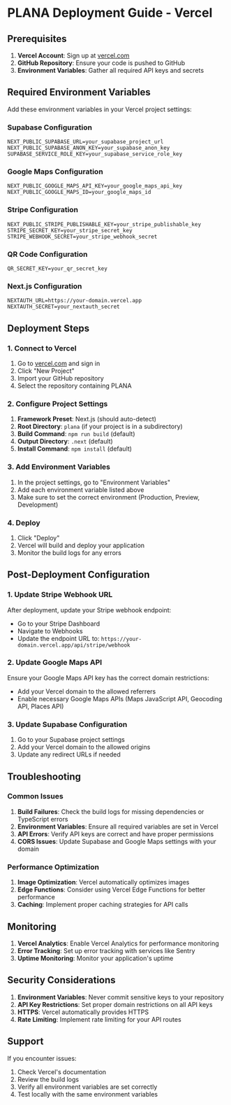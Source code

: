 # PLANA Deployment Guide - Vercel

## Prerequisites

1. **Vercel Account**: Sign up at [vercel.com](https://vercel.com)
2. **GitHub Repository**: Ensure your code is pushed to GitHub
3. **Environment Variables**: Gather all required API keys and secrets

## Required Environment Variables

Add these environment variables in your Vercel project settings:

### Supabase Configuration
```
NEXT_PUBLIC_SUPABASE_URL=your_supabase_project_url
NEXT_PUBLIC_SUPABASE_ANON_KEY=your_supabase_anon_key
SUPABASE_SERVICE_ROLE_KEY=your_supabase_service_role_key
```

### Google Maps Configuration
```
NEXT_PUBLIC_GOOGLE_MAPS_API_KEY=your_google_maps_api_key
NEXT_PUBLIC_GOOGLE_MAPS_ID=your_google_maps_id
```

### Stripe Configuration
```
NEXT_PUBLIC_STRIPE_PUBLISHABLE_KEY=your_stripe_publishable_key
STRIPE_SECRET_KEY=your_stripe_secret_key
STRIPE_WEBHOOK_SECRET=your_stripe_webhook_secret
```

### QR Code Configuration
```
QR_SECRET_KEY=your_qr_secret_key
```

### Next.js Configuration
```
NEXTAUTH_URL=https://your-domain.vercel.app
NEXTAUTH_SECRET=your_nextauth_secret
```

## Deployment Steps

### 1. Connect to Vercel

1. Go to [vercel.com](https://vercel.com) and sign in
2. Click "New Project"
3. Import your GitHub repository
4. Select the repository containing PLANA

### 2. Configure Project Settings

1. **Framework Preset**: Next.js (should auto-detect)
2. **Root Directory**: `plana` (if your project is in a subdirectory)
3. **Build Command**: `npm run build` (default)
4. **Output Directory**: `.next` (default)
5. **Install Command**: `npm install` (default)

### 3. Add Environment Variables

1. In the project settings, go to "Environment Variables"
2. Add each environment variable listed above
3. Make sure to set the correct environment (Production, Preview, Development)

### 4. Deploy

1. Click "Deploy"
2. Vercel will build and deploy your application
3. Monitor the build logs for any errors

## Post-Deployment Configuration

### 1. Update Stripe Webhook URL

After deployment, update your Stripe webhook endpoint:
- Go to your Stripe Dashboard
- Navigate to Webhooks
- Update the endpoint URL to: `https://your-domain.vercel.app/api/stripe/webhook`

### 2. Update Google Maps API

Ensure your Google Maps API key has the correct domain restrictions:
- Add your Vercel domain to the allowed referrers
- Enable necessary Google Maps APIs (Maps JavaScript API, Geocoding API, Places API)

### 3. Update Supabase Configuration

1. Go to your Supabase project settings
2. Add your Vercel domain to the allowed origins
3. Update any redirect URLs if needed

## Troubleshooting

### Common Issues

1. **Build Failures**: Check the build logs for missing dependencies or TypeScript errors
2. **Environment Variables**: Ensure all required variables are set in Vercel
3. **API Errors**: Verify API keys are correct and have proper permissions
4. **CORS Issues**: Update Supabase and Google Maps settings with your domain

### Performance Optimization

1. **Image Optimization**: Vercel automatically optimizes images
2. **Edge Functions**: Consider using Vercel Edge Functions for better performance
3. **Caching**: Implement proper caching strategies for API calls

## Monitoring

1. **Vercel Analytics**: Enable Vercel Analytics for performance monitoring
2. **Error Tracking**: Set up error tracking with services like Sentry
3. **Uptime Monitoring**: Monitor your application's uptime

## Security Considerations

1. **Environment Variables**: Never commit sensitive keys to your repository
2. **API Key Restrictions**: Set proper domain restrictions on all API keys
3. **HTTPS**: Vercel automatically provides HTTPS
4. **Rate Limiting**: Implement rate limiting for your API routes

## Support

If you encounter issues:
1. Check Vercel's documentation
2. Review the build logs
3. Verify all environment variables are set correctly
4. Test locally with the same environment variables 